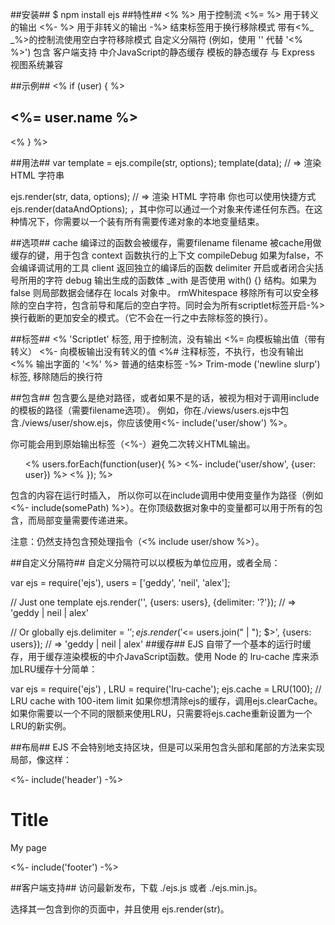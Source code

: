 ##安装##
$ npm install ejs
##特性##
<% %> 用于控制流
<%= %> 用于转义的输出
<%- %> 用于非转义的输出
-%> 结束标签用于换行移除模式
带有<%_ _%>的控制流使用空白字符移除模式
自定义分隔符 (例如，使用 '<? ?>' 代替 '<% %>')
包含
客户端支持
中介JavaScript的静态缓存
模板的静态缓存
与 Express 视图系统兼容

##示例##
<% if (user) { %>
  <h2><%= user.name %></h2>
<% } %>

##用法##
var template = ejs.compile(str, options);
template(data);
// => 渲染 HTML 字符串

ejs.render(str, data, options);
// => 渲染 HTML 字符串
你也可以使用快捷方式 ejs.render(dataAndOptions); ，其中你可以通过一个对象来传递任何东西。在这种情况下，你需要以一个装有所有需要传递对象的本地变量结束。

##选项##
cache 编译过的函数会被缓存，需要filename
filename 被cache用做缓存的键，用于包含
context 函数执行的上下文
compileDebug 如果为false，不会编译调试用的工具
client 返回独立的编译后的函数
delimiter 开启或者闭合尖括号所用的字符
debug 输出生成的函数体
_with 是否使用 with() {} 结构。如果为 false 则局部数据会储存在 locals 对象中。
rmWhitespace 移除所有可以安全移除的空白字符，包含前导和尾后的空白字符。同时会为所有scriptlet标签开启-%>换行截断的更加安全的模式。（它不会在一行之中去除标签的换行）。

##标签##
<% 'Scriptlet' 标签, 用于控制流，没有输出
<%= 向模板输出值（带有转义）
<%- 向模板输出没有转义的值
<%# 注释标签，不执行，也没有输出
<%% 输出字面的 '<%'
%> 普通的结束标签
-%> Trim-mode ('newline slurp') 标签, 移除随后的换行符

##包含##
包含要么是绝对路径，或者如果不是的话，被视为相对于调用include的模板的路径（需要filename选项）。 例如，你在./views/users.ejs中包含./views/user/show.ejs，你应该使用<%- include('user/show') %>。

你可能会用到原始输出标签（<%-）避免二次转义HTML输出。

<ul>
  <% users.forEach(function(user){ %>
    <%- include('user/show', {user: user}) %>
  <% }); %>
</ul>
包含的内容在运行时插入， 所以你可以在include调用中使用变量作为路径（例如<%- include(somePath) %>）。在你顶级数据对象中的变量都可以用于所有的包含，而局部变量需要传递进来。

注意：仍然支持包含预处理指令（<% include user/show %>）。

##自定义分隔符##
自定义分隔符可以以模板为单位应用，或者全局：

var ejs = require('ejs'),
    users = ['geddy', 'neil', 'alex'];

// Just one template
ejs.render('<?= users.join(" | "); ?>', {users: users}, {delimiter: '?'});
// => 'geddy | neil | alex'

// Or globally
ejs.delimiter = '$';
ejs.render('<$= users.join(" | "); $>', {users: users});
// => 'geddy | neil | alex'
##缓存##
EJS 自带了一个基本的运行时缓存，用于缓存渲染模板的中介JavaScript函数。使用 Node 的 lru-cache 库来添加LRU缓存十分简单：

var ejs = require('ejs')
  , LRU = require('lru-cache');
ejs.cache = LRU(100); // LRU cache with 100-item limit
如果你想清除ejs的缓存，调用ejs.clearCache。如果你需要以一个不同的限额来使用LRU，只需要将ejs.cache重新设置为一个LRU的新实例。

##布局##
EJS 不会特别地支持区块，但是可以采用包含头部和尾部的方法来实现局部，像这样：

<%- include('header') -%>
<h1>
  Title
</h1>
<p>
  My page
</p>
<%- include('footer') -%>

##客户端支持##
访问最新发布，下载
./ejs.js 或者 ./ejs.min.js。

选择其一包含到你的页面中，并且使用 ejs.render(str)。